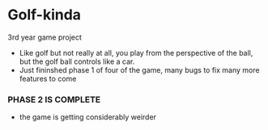 # Golf-kinda

 3rd year game project
* Like golf but not really at all, you play from the perspective of the ball, but the golf ball controls like a car.
* Just fininshed phase 1 of four of the game, many bugs to fix many more features to come

### PHASE 2 IS COMPLETE
* the game is getting considerably weirder 


